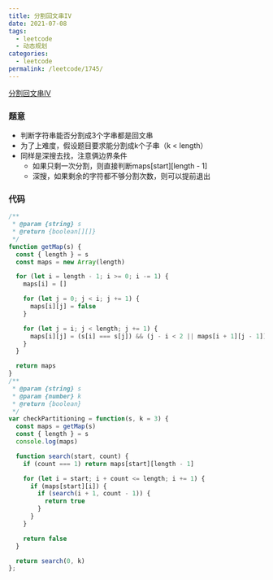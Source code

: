 ```yaml
---
title: 分割回文串IV
date: 2021-07-08
tags:
  - leetcode
  - 动态规划
categories:
  - leetcode
permalink: /leetcode/1745/
---
```


[分割回文串IV](https://leetcode-cn.com/problems/palindrome-partitioning-iv/)


### 题意
* 判断字符串能否分割成3个字串都是回文串
* 为了上难度，假设题目要求能分割成k个子串（k < length）
* 同样是深搜去找，注意俩边界条件
  * 如果只剩一次分割，则直接判断maps[start][length - 1]
  * 深搜，如果剩余的字符都不够分割次数，则可以提前退出


### 代码
```js
/**
 * @param {string} s
 * @return {boolean[][]}
 */
function getMap(s) {
  const { length } = s
  const maps = new Array(length)

  for (let i = length - 1; i >= 0; i -= 1) {
    maps[i] = []

    for (let j = 0; j < i; j += 1) {
      maps[i][j] = false
    }

    for (let j = i; j < length; j += 1) {
      maps[i][j] = (s[i] === s[j]) && (j - i < 2 || maps[i + 1][j - 1])
    }
  }

  return maps
}
/**
 * @param {string} s
 * @param {number} k
 * @return {boolean}
 */
var checkPartitioning = function(s, k = 3) {
  const maps = getMap(s)
  const { length } = s
  console.log(maps)

  function search(start, count) {
    if (count === 1) return maps[start][length - 1]

    for (let i = start; i + count <= length; i += 1) {
      if (maps[start][i]) {
        if (search(i + 1, count - 1)) {
          return true
        }
      }
    }

    return false
  }

  return search(0, k)
};
```
